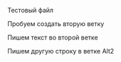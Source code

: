 Тестовый файл

Пробуем создать вторую ветку

Пишем текст во второй ветке

Пишем другую строку в ветке Alt2
